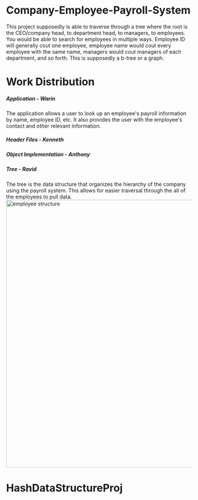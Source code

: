 # Company-Employee-Payroll-System

This project supposedly is able to traverse through a tree where the root is the CEO/company head, to department head, to managers, to employees. You would be able to search for employees in multiple ways. Employee ID will generally cout one employee, employee name would cout every employee with the same name, managers would cout managers of each department, and so forth.  This is supposedly a b-tree or a graph.

# Work Distribution
##### Application - Warin
The application allows a user to look up an employee's payroll information by name, employee ID, etc. It also provides the user with the employee's contact and other relevant information.
##### Header Files - Kenneth
##### Object Implementation - Anthony
##### Tree - Ravid
The tree is the data structure that organizes the hierarchy of the company using the payroll system. This allows for easier traversal through the all of the employees to pull data.
<img width="725" alt="employee structure" src="https://user-images.githubusercontent.com/10659846/57788685-8287f200-7705-11e9-9d26-fbdd31a08286.png">
# HashDataStructureProj
